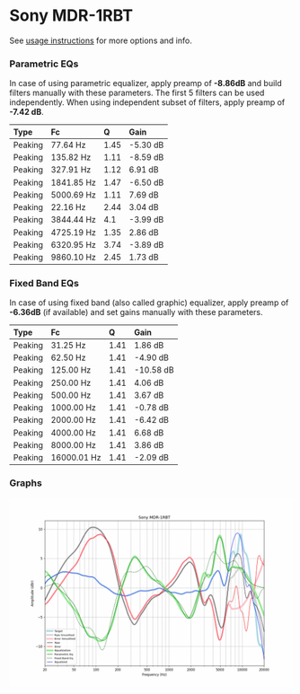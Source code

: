 # Sony MDR-1RBT
See [usage instructions](https://github.com/jaakkopasanen/AutoEq#usage) for more options and info.

### Parametric EQs
In case of using parametric equalizer, apply preamp of **-8.86dB** and build filters manually
with these parameters. The first 5 filters can be used independently.
When using independent subset of filters, apply preamp of **-7.42 dB**.

| Type    | Fc         |    Q | Gain     |
|:--------|:-----------|:-----|:---------|
| Peaking | 77.64 Hz   | 1.45 | -5.30 dB |
| Peaking | 135.82 Hz  | 1.11 | -8.59 dB |
| Peaking | 327.91 Hz  | 1.12 | 6.91 dB  |
| Peaking | 1841.85 Hz | 1.47 | -6.50 dB |
| Peaking | 5000.69 Hz | 1.11 | 7.69 dB  |
| Peaking | 22.16 Hz   | 2.44 | 3.04 dB  |
| Peaking | 3844.44 Hz | 4.1  | -3.99 dB |
| Peaking | 4725.19 Hz | 1.35 | 2.86 dB  |
| Peaking | 6320.95 Hz | 3.74 | -3.89 dB |
| Peaking | 9860.10 Hz | 2.45 | 1.73 dB  |

### Fixed Band EQs
In case of using fixed band (also called graphic) equalizer, apply preamp of **-6.36dB**
(if available) and set gains manually with these parameters.

| Type    | Fc          |    Q | Gain      |
|:--------|:------------|:-----|:----------|
| Peaking | 31.25 Hz    | 1.41 | 1.86 dB   |
| Peaking | 62.50 Hz    | 1.41 | -4.90 dB  |
| Peaking | 125.00 Hz   | 1.41 | -10.58 dB |
| Peaking | 250.00 Hz   | 1.41 | 4.06 dB   |
| Peaking | 500.00 Hz   | 1.41 | 3.67 dB   |
| Peaking | 1000.00 Hz  | 1.41 | -0.78 dB  |
| Peaking | 2000.00 Hz  | 1.41 | -6.42 dB  |
| Peaking | 4000.00 Hz  | 1.41 | 6.68 dB   |
| Peaking | 8000.00 Hz  | 1.41 | 3.86 dB   |
| Peaking | 16000.01 Hz | 1.41 | -2.09 dB  |

### Graphs
![](./Sony%20MDR-1RBT.png)
